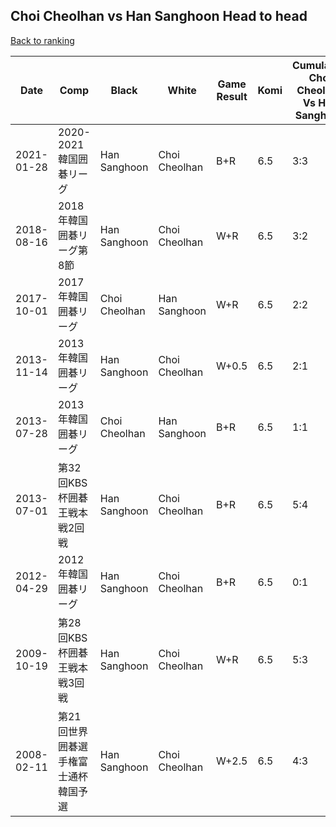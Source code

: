 ## Choi Cheolhan vs Han Sanghoon Head to head

[Back to ranking](../../index.md)




| **Date** | **Comp** | **Black** | **White** | **Game Result** | **Komi** | **Cumulative Choi Cheolhan Vs Han Sanghoon** | **Choi Cheolhan Streak** | **Han Sanghoon Streak** | 
| --- | --- | --- | --- | --- | --- | --- | --- | --- |
| 2021-01-28 | 2020-2021韓国囲碁リーグ | Han Sanghoon | Choi Cheolhan | B+R | 6.5 | 3:3 | 0 | 1 | 
| 2018-08-16 | 2018年韓国囲碁リーグ第8節 | Han Sanghoon | Choi Cheolhan | W+R | 6.5 | 3:2 | 1 | 0 | 
| 2017-10-01 | 2017年韓国囲碁リーグ | Choi Cheolhan | Han Sanghoon | W+R | 6.5 | 2:2 | 0 | 1 | 
| 2013-11-14 | 2013年韓国囲碁リーグ | Han Sanghoon | Choi Cheolhan | W+0.5 | 6.5 | 2:1 | 2 | 0 | 
| 2013-07-28 | 2013年韓国囲碁リーグ | Choi Cheolhan | Han Sanghoon | B+R | 6.5 | 1:1 | 1 | 0 | 
| 2013-07-01 | 第32回KBS杯囲碁王戦本戦2回戦 | Han Sanghoon | Choi Cheolhan | B+R | 6.5 | 5:4 | 0 | 1 | 
| 2012-04-29 | 2012年韓国囲碁リーグ | Han Sanghoon | Choi Cheolhan | B+R | 6.5 | 0:1 | 0 | 1 | 
| 2009-10-19 | 第28回KBS杯囲碁王戦本戦3回戦 | Han Sanghoon | Choi Cheolhan | W+R | 6.5 | 5:3 | 2 | 0 | 
| 2008-02-11 | 第21回世界囲碁選手権富士通杯韓国予選 | Han Sanghoon | Choi Cheolhan | W+2.5 | 6.5 | 4:3 | 1 | 0 |




